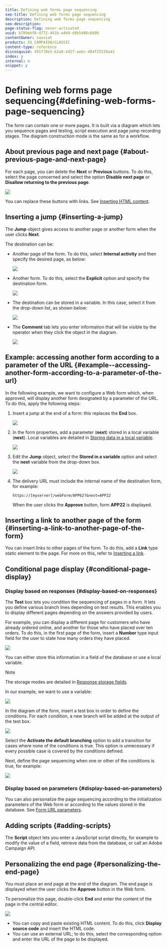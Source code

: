 ```yaml
---
title: Defining web forms page sequencing
seo-title: Defining web forms page sequencing
description: Defining web forms page sequencing
seo-description: 
page-status-flag: never-activated
uuid: b789ebf8-d772-441b-a4b9-d4b5d48c6698
contentOwner: sauviat
products: SG_CAMPAIGN/CLASSIC
content-type: reference
discoiquuid: 491778e5-b2a0-4427-aebc-404f25150a42
index: y
internal: n
snippet: y
---
```


# Defining web forms page sequencing{#defining-web-forms-page-sequencing}

The form can contain one or more pages. It is built via a diagram which lets you sequence pages and testing, script execution and page jump recording stages. The diagram construction mode is the same as for a workflow.

## About previous page and next page {#about-previous-page-and-next-page}

For each page, you can delete the **Next** or **Previous** buttons. To do this, select the page concerned and select the option **Disable next page** or **Disallow returning to the previous page**.

![](assets/s_ncs_admin_survey_no_next_page.png)

You can replace these buttons with links. See [Inserting HTML content](../../web/using/defining-web-forms-page-sequencing.md#inserting-html-content).

## Inserting a jump {#inserting-a-jump}

The **Jump** object gives access to another page or another form when the user clicks **Next**.

The destination can be:

* Another page of the form. To do this, select **Internal activity** and then specify the desired page, as below:

  ![](assets/s_ncs_admin_jump_param1.png)

* Another form. To do this, select the **Explicit** option and specify the destination form. 

  ![](assets/s_ncs_admin_jump_param2.png)

* The destination can be stored in a variable. In this case, select it from the drop-down list, as shown below:

  ![](assets/s_ncs_admin_jump_param3.png)

* The **Comment** tab lets you enter information that will be visible by the operator when they click the object in the diagram. 

  ![](assets/s_ncs_admin_survey_jump_comment.png)

## Example: accessing another form according to a parameter of the URL {#example--accessing-another-form-according-to-a-parameter-of-the-url}

In the following example, we want to configure a Web form which, when approved, will display another form designated by a parameter of the URL. To do this, apply the following steps:

1. Insert a jump at the end of a form: this replaces the **End** box.

   ![](assets/s_ncs_admin_survey_jump_sample1.png)

1. In the form properties, add a parameter (**next**) stored in a local variable (**next**). Local variables are detailed in [Storing data in a local variable](../../web/using/defining-web-forms-page-sequencing.md#storing-data-in-a-local-variable).

   ![](assets/s_ncs_admin_survey_jump_sample2.png)

1. Edit the **Jump** object, select the **Stored in a variable** option and select the **next** variable from the drop-down box.

   ![](assets/s_ncs_admin_survey_jump_sample3.png)

1. The delivery URL must include the internal name of the destination form, for example:

   ```
   https://[myserver]/webForm/APP62?&next=APP22
   ```

   When the user clicks the **Approve** button, form **APP22** is displayed.

## Inserting a link to another page of the form {#inserting-a-link-to-another-page-of-the-form}

You can insert links to other pages of the form. To do this, add a **Link** type static element to the page. For more on this, refer to [Inserting a link](../../web/using/defining-web-forms-page-sequencing.md#inserting-a-link).

## Conditional page display {#conditional-page-display}

### Display based on responses {#display-based-on-responses}

The **Test** box lets you condition the sequencing of pages in a form. It lets you define various branch lines depending on test results. This enables you to display different pages depending on the answers provided by users.

For example, you can display a different page for customers who have already ordered online, and another for those who have placed over ten orders. To do this, in the first page of the form, insert a **Number** type input field for the user to state how many orders they have placed. 

![](assets/s_ncs_admin_survey_test_ex0.png)

You can either store this information in a field of the database or use a local variable.

>[!NOTE]
>
>The storage modes are detailed in [Response storage fields](../../web/using/defining-web-forms-page-sequencing.md#response-storage-fields).

In our example, we want to use a variable:

![](assets/s_ncs_admin_survey_test_ex1.png)

In the diagram of the form, insert a test box in order to define the conditions. For each condition, a new branch will be added at the output of the test box. 

![](assets/s_ncs_admin_survey_test_ex2.png)

Select the **Activate the default branching** option to add a transition for cases where none of the conditions is true. This option is unnecessary if every possible case is covered by the conditions defined.

Next, define the page sequencing when one or other of the conditions is true, for example:

![](assets/s_ncs_admin_survey_test_ex3.png)

### Display based on parameters {#display-based-on-parameters}

You can also personalize the page sequencing according to the initialization parameters of the Web form or according to the values stored in the database. See [Form URL parameters](../../web/using/defining-web-forms-page-sequencing.md#form-url-parameters).

## Adding scripts {#adding-scripts}

The **Script** object lets you enter a JavaScript script directly, for example to modify the value of a field, retrieve data from the database, or call an Adobe Campaign API.

## Personalizing the end page {#personalizing-the-end-page}

You must place an end page at the end of the diagram. The end page is displayed when the user clicks the **Approve** button in the Web form.

To personalize this page, double-click **End** and enter the content of the page in the central editor. 

![](assets/s_ncs_admin_survey_end_page_edit.png)

* You can copy and paste existing HTML content. To do this, click **Display source code** and insert the HTML code.
* You can use an external URL; to do this, select the corresponding option and enter the URL of the page to be displayed.

